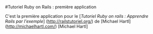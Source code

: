 #Tutoriel Ruby on Rails : première application

C'est la première application pour le
[*Tutoriel Ruby on rails : Apprendre Rails par l'exemple*] (http://railstutoriel.org/)
de [Michael Hartl] (http://michaelhartl.com/)
[Michael Hartl]
